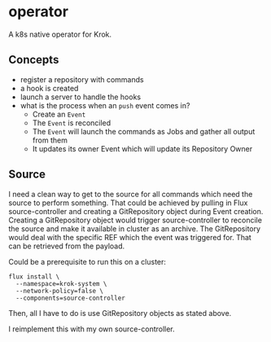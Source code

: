 # operator

A k8s native operator for Krok.

## Concepts

- register a repository with commands
- a hook is created
- launch a server to handle the hooks
- what is the process when an `push` event comes in?
  - Create an `Event`
  - The `Event` is reconciled
  - The `Event` will launch the commands as Jobs and gather all output from them
  - It updates its owner Event which will update its Repository Owner


## Source

I need a clean way to get to the source for all commands which need the source to perform something.
That could be achieved by pulling in Flux source-controller and creating a GitRepository object during Event creation.
Creating a GitRepository object would trigger source-controller to reconcile the source and make it available in cluster
as an archive. The GitRepository would deal with the specific REF which the event was triggered for. That can be
retrieved from the payload.

Could be a prerequisite to run this on a cluster:

```shell
flux install \
  --namespace=krok-system \
  --network-policy=false \
  --components=source-controller
```

Then, all I have to do is use GitRepository objects as stated above.

I reimplement this with my own source-controller.
